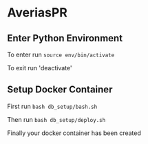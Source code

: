 # AveriasPR

## Enter Python Environment

To enter run 
`source env/bin/activate`

To exit run 
'deactivate'

## Setup Docker Container

First run
`bash db_setup/bash.sh`

Then run
`bash db_setup/deploy.sh`

Finally your docker container has been created
